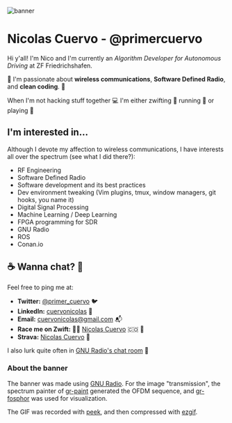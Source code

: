 <!--
**primercuervo/primercuervo** is a ✨ _special_ ✨ repository because its `README.md` (this file) appears on your GitHub profile.

Here are some ideas to get you started:

- 🌱 I’m currently learning ...
- 👯 I’m looking to collaborate on ...
- 🤔 I’m looking for help with ...
- 💬 Ask me about ...
- 📫 How to reach me: ...
- 😄 Pronouns: ...
- ⚡ Fun fact: ...
-->
![banner](https://github.com/primercuervo/primercuervo/raw/master/img/banner.gif)
# Nicolas Cuervo - @primercuervo
Hi y'all! I'm Nico and I'm currently an _Algorithm Developer for Autonomous Driving_ at ZF Friedrichshafen.

:satellite: I'm passionate about **wireless communications**, **Software Defined Radio**, and **clean coding**. :satellite:

When I'm not hacking stuff together :computer: I'm either zwifting :bicyclist: running :runner: or playing :tennis:
## I'm interested in...
Although I devote my affection to wireless communications, I have interests all over the spectrum (see what I did there?):

- RF Engineering
- Software Defined Radio
- Software development and its best practices
- Dev environment tweaking (Vim plugins, tmux, window managers, git hooks, you name it)
- Digital Signal Processing
- Machine Learning / Deep Learning
- FPGA programming for SDR
- GNU Radio
- ROS
- Conan.io

## :coffee: Wanna chat? 💬
Feel free to ping me at:
- **Twitter:** [@primer_cuervo](https://twitter.com/primer_cuervo) :bird:
- **LinkedIn:** [cuervonicolas](https://www.linkedin.com/in/cuervonicolas/) :office:
- **Email:** [cuervonicolas@gmail.com](mailto:cuervonicolas@gmail.com) :mailbox_with_mail:
- **Race me on Zwift:** :biking_man: [Nicolas Cuervo](https://www.zwift.com/athlete/bcec9b7f-10ab-4b93-9b55-eab157a88873) :colombia: :mountain_bicyclist:
- **Strava:** [Nicolas Cuervo](https://www.strava.com/athletes/31247088) :runner:

I also lurk quite often in [GNU Radio's chat room](https://chat.gnuradio.org) :satellite:

### About the banner
The banner was made using [GNU Radio](https://github.com/gnuradio/gnuradio). For the image "transmission", the spectrum painter of [gr-paint](https://github.com/drmpeg/gr-paint) generated the OFDM sequence, and [gr-fosphor](https://osmocom.org/projects/sdr/wiki/fosphor) was used for visualization.

The GIF was recorded with [peek](https://github.com/phw/peek), and then compressed with [ezgif](https://ezgif.com/).
